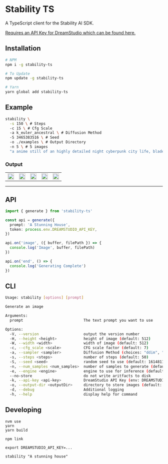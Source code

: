# Stability TS
A TypeScript client for the Stability AI SDK.

[Requires an API Key for DreamStudio which can be found here.](https://beta.dreamstudio.ai/membership)

## Installation
```sh
# NPM
npm i -g stability-ts

# To Update
npm update -g stability-ts

# Yarn
yarn global add stability-ts
```

## Example
```sh
stability \
  -s 150 \ # Steps
  -c 15 \ # Cfg Scale
  -a k_euler_ancestral \ # Diffusion Method
  -S 3465383516 \ # Seed
  -o ./examples \ # Output Directory
  -n 5 \ # 5 images
  "a anime still of an highly detailed night cyberpunk city life, bladerunner style!! detailed shops, neon lights, ray tracing, advertising everywhere, people and robots walking around. art by satoshi kon and studio ghibli, in the style of ghost in the shell, muted colours, hyperrealism, cinematic lighting, lush detail, award winning, wlop, octane render, trending on artstation" 
```

### Output
|   |   |   |   |   |
|---|---|---|---|---|
| <img src="https://i.imgur.com/m6k9u4t.png" width="100%"> | <img src="https://i.imgur.com/tV23Lu2.png" width="100%"> | <img src="https://i.imgur.com/YTlhfij.png" width="100%"> | <img src="https://i.imgur.com/HMmbbZN.png" width="100%"> | <img src="https://i.imgur.com/26oPc6k.png" width="100%"> |

***

## API
```ts
import { generate } from 'stability-ts'

const api = generate({
  prompt: 'A Stunning House',
  token: process.env.DREAMSTUDIO_API_KEY,
})

api.on('image', ({ buffer, filePath }) => {
  console.log('Image', buffer, filePath)
})

api.on('end', () => {
  console.log('Generating Complete')
})
```

## CLI
```sh
Usage: stability [options] [prompt]

Generate an image

Arguments:
  prompt                           The text prompt you want to use

Options:
  -V, --version                    output the version number
  -H, --height <height>            height of image (default: 512)
  -W, --width <width>              width of image (default: 512)
  -c, --cfg_scale <scale>          CFG scale factor (default: 7)
  -a, --sampler <sampler>          Diffusion Method (choices: "ddim", "plms", "k_euler", "k_euler_ancestral", "k_heun", "k_dpm_2", "k_dpm_2_ancestral", "k_lms", default: "k_lms")
  -s, --steps <steps>              number of steps (default: 50)
  -S, --seed <seed>                random seed to use (default: 1614811539)
  -n, --num_samples <num_samples>  number of samples to generate (default: 1)
  -e, --engine <engine>            engine to use for inference (default: "stable-diffusion-v1")
  --no-store                       do not write aritfacts to disk
  -k, --api-key <api-key>          DreamStudio API Key (env: DREAMSTUDIO_API_KEY)
  -o, --output-dir <outputDir>     directory to store images (default: "/Users/jacobkelley/code/stability-ts")
  -d, --debug                      Additional logging
  -h, --help                       display help for command
```

## Developing
```
nvm use
yarn
yarn build

npm link

export DREAMSTUDIO_API_KEY=...

stability "A stunning house"
```